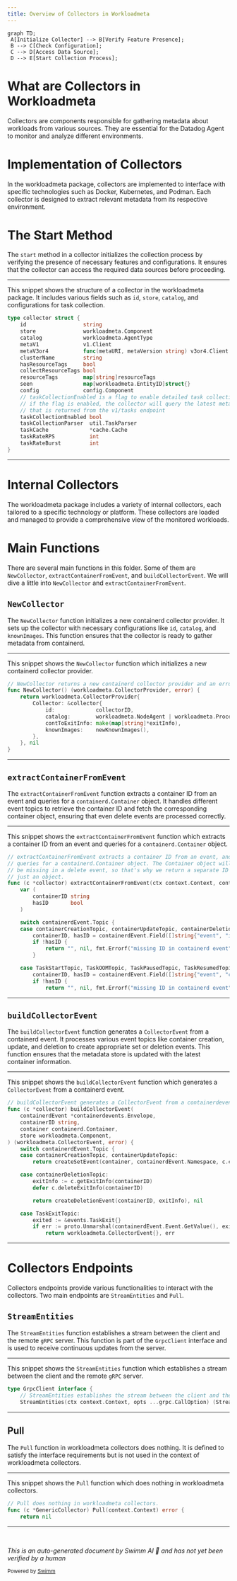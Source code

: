 ```yaml
---
title: Overview of Collectors in Workloadmeta
---
```

```mermaid
graph TD;
 A[Initialize Collector] --> B[Verify Feature Presence];
 B --> C[Check Configuration];
 C --> D[Access Data Source];
 D --> E[Start Collection Process];
```

# What are Collectors in Workloadmeta

Collectors are components responsible for gathering metadata about workloads from various sources. They are essential for the Datadog Agent to monitor and analyze different environments.

# Implementation of Collectors

In the workloadmeta package, collectors are implemented to interface with specific technologies such as Docker, Kubernetes, and Podman. Each collector is designed to extract relevant metadata from its respective environment.

# The Start Method

The <SwmToken path="tasks/kernel_matrix_testing/compiler.py" pos="104:3:3" line-data="    def start(self) -&gt; None:">`start`</SwmToken> method in a collector initializes the collection process by verifying the presence of necessary features and configurations. It ensures that the collector can access the required data sources before proceeding.

<SwmSnippet path="/comp/core/workloadmeta/collectors/internal/ecs/ecs.go" line="41">

---

This snippet shows the structure of a collector in the workloadmeta package. It includes various fields such as <SwmToken path="comp/core/workloadmeta/collectors/internal/ecs/ecs.go" pos="42:1:1" line-data="	id                  string">`id`</SwmToken>, <SwmToken path="comp/core/workloadmeta/collectors/internal/ecs/ecs.go" pos="43:1:1" line-data="	store               workloadmeta.Component">`store`</SwmToken>, <SwmToken path="comp/core/workloadmeta/collectors/internal/ecs/ecs.go" pos="44:1:1" line-data="	catalog             workloadmeta.AgentType">`catalog`</SwmToken>, and configurations for task collection.

```go
type collector struct {
	id                  string
	store               workloadmeta.Component
	catalog             workloadmeta.AgentType
	metaV1              v1.Client
	metaV3or4           func(metaURI, metaVersion string) v3or4.Client
	clusterName         string
	hasResourceTags     bool
	collectResourceTags bool
	resourceTags        map[string]resourceTags
	seen                map[workloadmeta.EntityID]struct{}
	config              config.Component
	// taskCollectionEnabled is a flag to enable detailed task collection
	// if the flag is enabled, the collector will query the latest metadata endpoint, currently v4, for each task
	// that is returned from the v1/tasks endpoint
	taskCollectionEnabled bool
	taskCollectionParser  util.TaskParser
	taskCache             *cache.Cache
	taskRateRPS           int
	taskRateBurst         int
}
```

---

</SwmSnippet>

# Internal Collectors

The workloadmeta package includes a variety of internal collectors, each tailored to a specific technology or platform. These collectors are loaded and managed to provide a comprehensive view of the monitored workloads.

# Main Functions

There are several main functions in this folder. Some of them are <SwmToken path="comp/core/workloadmeta/collectors/internal/containerd/containerd.go" pos="108:2:2" line-data="// NewCollector returns a new containerd collector provider and an error">`NewCollector`</SwmToken>, <SwmToken path="comp/core/workloadmeta/collectors/internal/containerd/containerd.go" pos="344:2:2" line-data="// extractContainerFromEvent extracts a container ID from an event, and">`extractContainerFromEvent`</SwmToken>, and <SwmToken path="comp/core/workloadmeta/collectors/internal/containerd/event_builder.go" pos="26:2:2" line-data="// buildCollectorEvent generates a CollectorEvent from a containerdevents.Envelope">`buildCollectorEvent`</SwmToken>. We will dive a little into <SwmToken path="comp/core/workloadmeta/collectors/internal/containerd/containerd.go" pos="108:2:2" line-data="// NewCollector returns a new containerd collector provider and an error">`NewCollector`</SwmToken> and <SwmToken path="comp/core/workloadmeta/collectors/internal/containerd/containerd.go" pos="344:2:2" line-data="// extractContainerFromEvent extracts a container ID from an event, and">`extractContainerFromEvent`</SwmToken>.

## <SwmToken path="comp/core/workloadmeta/collectors/internal/containerd/containerd.go" pos="108:2:2" line-data="// NewCollector returns a new containerd collector provider and an error">`NewCollector`</SwmToken>

The <SwmToken path="comp/core/workloadmeta/collectors/internal/containerd/containerd.go" pos="108:2:2" line-data="// NewCollector returns a new containerd collector provider and an error">`NewCollector`</SwmToken> function initializes a new containerd collector provider. It sets up the collector with necessary configurations like <SwmToken path="comp/core/workloadmeta/collectors/internal/ecs/ecs.go" pos="42:1:1" line-data="	id                  string">`id`</SwmToken>, <SwmToken path="comp/core/workloadmeta/collectors/internal/ecs/ecs.go" pos="44:1:1" line-data="	catalog             workloadmeta.AgentType">`catalog`</SwmToken>, and <SwmToken path="comp/core/workloadmeta/collectors/internal/containerd/containerd.go" pos="115:1:1" line-data="			knownImages:    newKnownImages(),">`knownImages`</SwmToken>. This function ensures that the collector is ready to gather metadata from containerd.

<SwmSnippet path="/comp/core/workloadmeta/collectors/internal/containerd/containerd.go" line="108">

---

This snippet shows the <SwmToken path="comp/core/workloadmeta/collectors/internal/containerd/containerd.go" pos="108:2:2" line-data="// NewCollector returns a new containerd collector provider and an error">`NewCollector`</SwmToken> function which initializes a new containerd collector provider.

```go
// NewCollector returns a new containerd collector provider and an error
func NewCollector() (workloadmeta.CollectorProvider, error) {
	return workloadmeta.CollectorProvider{
		Collector: &collector{
			id:             collectorID,
			catalog:        workloadmeta.NodeAgent | workloadmeta.ProcessAgent,
			contToExitInfo: make(map[string]*exitInfo),
			knownImages:    newKnownImages(),
		},
	}, nil
}
```

---

</SwmSnippet>

## <SwmToken path="comp/core/workloadmeta/collectors/internal/containerd/containerd.go" pos="344:2:2" line-data="// extractContainerFromEvent extracts a container ID from an event, and">`extractContainerFromEvent`</SwmToken>

The <SwmToken path="comp/core/workloadmeta/collectors/internal/containerd/containerd.go" pos="344:2:2" line-data="// extractContainerFromEvent extracts a container ID from an event, and">`extractContainerFromEvent`</SwmToken> function extracts a container ID from an event and queries for a <SwmToken path="comp/core/workloadmeta/collectors/internal/containerd/containerd.go" pos="345:8:10" line-data="// queries for a containerd.Container object. The Container object will always">`containerd.Container`</SwmToken> object. It handles different event topics to retrieve the container ID and fetch the corresponding container object, ensuring that even delete events are processed correctly.

<SwmSnippet path="/comp/core/workloadmeta/collectors/internal/containerd/containerd.go" line="344">

---

This snippet shows the <SwmToken path="comp/core/workloadmeta/collectors/internal/containerd/containerd.go" pos="344:2:2" line-data="// extractContainerFromEvent extracts a container ID from an event, and">`extractContainerFromEvent`</SwmToken> function which extracts a container ID from an event and queries for a <SwmToken path="comp/core/workloadmeta/collectors/internal/containerd/containerd.go" pos="345:8:10" line-data="// queries for a containerd.Container object. The Container object will always">`containerd.Container`</SwmToken> object.

```go
// extractContainerFromEvent extracts a container ID from an event, and
// queries for a containerd.Container object. The Container object will always
// be missing in a delete event, so that's why we return a separate ID and not
// just an object.
func (c *collector) extractContainerFromEvent(ctx context.Context, containerdEvent *containerdevents.Envelope) (string, containerd.Container, error) {
	var (
		containerID string
		hasID       bool
	)

	switch containerdEvent.Topic {
	case containerCreationTopic, containerUpdateTopic, containerDeletionTopic:
		containerID, hasID = containerdEvent.Field([]string{"event", "id"})
		if !hasID {
			return "", nil, fmt.Errorf("missing ID in containerd event")
		}

	case TaskStartTopic, TaskOOMTopic, TaskPausedTopic, TaskResumedTopic, TaskExitTopic, TaskDeleteTopic:
		containerID, hasID = containerdEvent.Field([]string{"event", "container_id"})
		if !hasID {
			return "", nil, fmt.Errorf("missing ID in containerd event")
```

---

</SwmSnippet>

## <SwmToken path="comp/core/workloadmeta/collectors/internal/containerd/event_builder.go" pos="26:2:2" line-data="// buildCollectorEvent generates a CollectorEvent from a containerdevents.Envelope">`buildCollectorEvent`</SwmToken>

The <SwmToken path="comp/core/workloadmeta/collectors/internal/containerd/event_builder.go" pos="26:2:2" line-data="// buildCollectorEvent generates a CollectorEvent from a containerdevents.Envelope">`buildCollectorEvent`</SwmToken> function generates a <SwmToken path="comp/core/workloadmeta/collectors/internal/containerd/event_builder.go" pos="26:8:8" line-data="// buildCollectorEvent generates a CollectorEvent from a containerdevents.Envelope">`CollectorEvent`</SwmToken> from a containerd event. It processes various event topics like container creation, update, and deletion to create appropriate set or deletion events. This function ensures that the metadata store is updated with the latest container information.

<SwmSnippet path="/comp/core/workloadmeta/collectors/internal/containerd/event_builder.go" line="26">

---

This snippet shows the <SwmToken path="comp/core/workloadmeta/collectors/internal/containerd/event_builder.go" pos="26:2:2" line-data="// buildCollectorEvent generates a CollectorEvent from a containerdevents.Envelope">`buildCollectorEvent`</SwmToken> function which generates a <SwmToken path="comp/core/workloadmeta/collectors/internal/containerd/event_builder.go" pos="26:8:8" line-data="// buildCollectorEvent generates a CollectorEvent from a containerdevents.Envelope">`CollectorEvent`</SwmToken> from a containerd event.

```go
// buildCollectorEvent generates a CollectorEvent from a containerdevents.Envelope
func (c *collector) buildCollectorEvent(
	containerdEvent *containerdevents.Envelope,
	containerID string,
	container containerd.Container,
	store workloadmeta.Component,
) (workloadmeta.CollectorEvent, error) {
	switch containerdEvent.Topic {
	case containerCreationTopic, containerUpdateTopic:
		return createSetEvent(container, containerdEvent.Namespace, c.containerdClient, store)

	case containerDeletionTopic:
		exitInfo := c.getExitInfo(containerID)
		defer c.deleteExitInfo(containerID)

		return createDeletionEvent(containerID, exitInfo), nil

	case TaskExitTopic:
		exited := &events.TaskExit{}
		if err := proto.Unmarshal(containerdEvent.Event.GetValue(), exited); err != nil {
			return workloadmeta.CollectorEvent{}, err
```

---

</SwmSnippet>

# Collectors Endpoints

Collectors endpoints provide various functionalities to interact with the collectors. Two main endpoints are <SwmToken path="comp/core/workloadmeta/collectors/internal/remote/generic.go" pos="42:3:3" line-data="	// StreamEntities establishes the stream between the client and the remote gRPC server.">`StreamEntities`</SwmToken> and <SwmToken path="comp/core/workloadmeta/collectors/internal/remote/generic.go" pos="133:2:2" line-data="// Pull does nothing in workloadmeta collectors.">`Pull`</SwmToken>.

## <SwmToken path="comp/core/workloadmeta/collectors/internal/remote/generic.go" pos="42:3:3" line-data="	// StreamEntities establishes the stream between the client and the remote gRPC server.">`StreamEntities`</SwmToken>

The <SwmToken path="comp/core/workloadmeta/collectors/internal/remote/generic.go" pos="42:3:3" line-data="	// StreamEntities establishes the stream between the client and the remote gRPC server.">`StreamEntities`</SwmToken> function establishes a stream between the client and the remote <SwmToken path="comp/core/workloadmeta/collectors/internal/remote/generic.go" pos="42:23:23" line-data="	// StreamEntities establishes the stream between the client and the remote gRPC server.">`gRPC`</SwmToken> server. This function is part of the <SwmToken path="comp/core/workloadmeta/collectors/internal/remote/generic.go" pos="41:2:2" line-data="type GrpcClient interface {">`GrpcClient`</SwmToken> interface and is used to receive continuous updates from the server.

<SwmSnippet path="/comp/core/workloadmeta/collectors/internal/remote/generic.go" line="41">

---

This snippet shows the <SwmToken path="comp/core/workloadmeta/collectors/internal/remote/generic.go" pos="42:3:3" line-data="	// StreamEntities establishes the stream between the client and the remote gRPC server.">`StreamEntities`</SwmToken> function which establishes a stream between the client and the remote <SwmToken path="comp/core/workloadmeta/collectors/internal/remote/generic.go" pos="42:23:23" line-data="	// StreamEntities establishes the stream between the client and the remote gRPC server.">`gRPC`</SwmToken> server.

```go
type GrpcClient interface {
	// StreamEntities establishes the stream between the client and the remote gRPC server.
	StreamEntities(ctx context.Context, opts ...grpc.CallOption) (Stream, error)
```

---

</SwmSnippet>

## Pull

The <SwmToken path="comp/core/workloadmeta/collectors/internal/remote/generic.go" pos="133:2:2" line-data="// Pull does nothing in workloadmeta collectors.">`Pull`</SwmToken> function in workloadmeta collectors does nothing. It is defined to satisfy the interface requirements but is not used in the context of workloadmeta collectors.

<SwmSnippet path="/comp/core/workloadmeta/collectors/internal/remote/generic.go" line="133">

---

This snippet shows the <SwmToken path="comp/core/workloadmeta/collectors/internal/remote/generic.go" pos="133:2:2" line-data="// Pull does nothing in workloadmeta collectors.">`Pull`</SwmToken> function which does nothing in workloadmeta collectors.

```go
// Pull does nothing in workloadmeta collectors.
func (c *GenericCollector) Pull(context.Context) error {
	return nil
```

---

</SwmSnippet>

&nbsp;

*This is an auto-generated document by Swimm AI 🌊 and has not yet been verified by a human*

<SwmMeta version="3.0.0" repo-id="Z2l0aHViJTNBJTNBZGF0YWRvZy1hZ2VudCUzQSUzQVN3aW1tLURlbW8=" repo-name="datadog-agent"><sup>Powered by [Swimm](/)</sup></SwmMeta>
